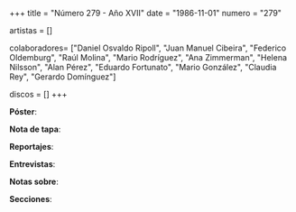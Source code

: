 +++
title = "Número 279 - Año XVII"
date = "1986-11-01"
numero = "279"

artistas = []

colaboradores= ["Daniel Osvaldo Ripoll", "Juan Manuel Cibeira", "Federico Oldemburg", "Raúl Molina", "Mario Rodríguez", "Ana Zimmerman", "Helena Nilsson", "Alan Pérez", "Eduardo Fortunato", "Mario González", "Claudia Rey", "Gerardo Domínguez"]

discos = []
+++

**Póster**: 

**Nota de tapa**: 

**Reportajes**: 

**Entrevistas**: 

**Notas sobre**:

**Secciones**:
